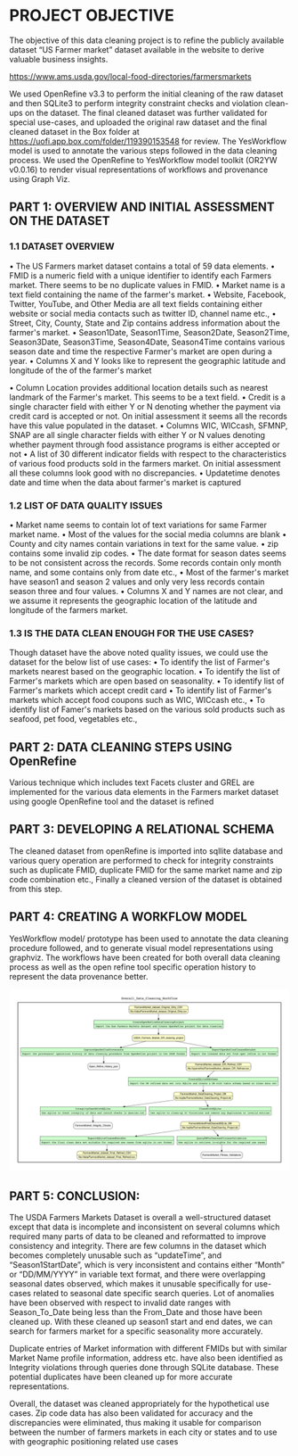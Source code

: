 # PROJECT OBJECTIVE

The objective of this data cleaning project is to refine the publicly available dataset “US Farmer market” dataset available in the website to derive valuable business insights.

https://www.ams.usda.gov/local-food-directories/farmersmarkets

We used OpenRefine v3.3 to perform the initial cleaning of the raw dataset and then SQLite3 to perform integrity constraint checks and violation clean-ups on the dataset. The final cleaned dataset was further validated for special use-cases, and uploaded the original raw dataset and the final cleaned dataset in the Box folder at https://uofi.app.box.com/folder/119390153548 for review. The YesWorkflow model is used to annotate the various steps followed in the data cleaning process. We used the OpenRefine to YesWorkflow model toolkit (OR2YW v0.0.16) to render visual representations of workflows and provenance using Graph Viz.

## PART 1: OVERVIEW AND INITIAL ASSESSMENT ON THE DATASET

### 1.1	DATASET OVERVIEW

•	The US Farmers market dataset contains a total of 59 data elements.
•	FMID is a numeric field with a unique identifier to identify each Farmers market. There seems to be no duplicate values in FMID.
•	Market name is a text field containing the name of the farmer's market.
•	Website, Facebook, Twitter, YouTube, and Other Media
are all text fields containing either website or social media contacts such as twitter ID, channel name etc.,
•	Street, City, County, State and Zip contains address information about the farmer's market.
•	Season1Date, Season1Time, Season2Date, Season2Time, Season3Date, Season3Time, Season4Date, Season4Time contains various season date and time the respective Farmer's market are open during a year.
•	Columns X and Y looks like to represent the geographic latitude and longitude of the of the farmer's market
 
•	Column Location provides additional location details such as nearest landmark of the Farmer's market. This seems to be a text field.
•	Credit is a single character field with either Y or N denoting whether the payment via credit card is accepted or not. On initial assessment it seems all the records have this value populated in the dataset.
•	Columns WIC, WICcash, SFMNP, SNAP are all single character fields with either Y or N values denoting whether payment through food assistance programs is either accepted or not
•	A list of 30 different indicator fields with respect to the characteristics of various food products sold in the farmers market. On initial assessment all these columns look good with no discrepancies.
•	Updatetime denotes date and time when the data about farmer's market is captured

### 1.2	LIST OF DATA QUALITY ISSUES

•	Market name seems to contain lot of text variations for same Farmer market name.
•	Most of the values for the social media columns are blank
•	County and city names contain variations in text for the same value.
•	zip contains some invalid zip codes.
•	The date format for season dates seems to be not consistent across the records. Some records contain only month name, and some contains only from date etc.,
•	Most of the farmer's market have season1 and season 2 values and only very less records contain season three and four values.
•	Columns X and Y names are not clear, and we assume it represents the geographic location of the latitude and longitude of the farmers market.

### 1.3	IS THE DATA CLEAN ENOUGH FOR THE USE CASES?

Though dataset have the above noted quality issues, we could use the dataset for the below list of use cases:
•	To identify the list of Farmer's markets nearest based on the geographic location.
•	To identify the list of Farmer's markets which are open based on seasonality.
•	To identify list of Farmer's markets which accept credit card
•	To identify list of Farmer's markets which accept food coupons such as WIC, WICcash etc.,
•	To identify list of Famer's markets based on the various sold products such as seafood, pet food, vegetables etc.,

## PART 2: DATA CLEANING STEPS USING OpenRefine
Various technique which includes text Facets cluster and GREL are implemented for the various data elements in the Farmers market dataset using google OpenRefine tool and the dataset is refined

## PART 3: DEVELOPING A RELATIONAL SCHEMA
The cleaned dataset from openRefine is imported into sqllite database and various query operation are performed to check for integrity constraints such as duplicate FMID, duplicate FMID for the same market name and zip code combination etc., Finally a cleaned version of the dataset is obtained from this step.

## PART 4: CREATING A WORKFLOW MODEL
YesWorkflow model/ prototype has been used to annotate the data cleaning procedure followed, and to generate visual model representations using graphviz. The workflows have been created for both overall data cleaning process as well as the open refine tool specific operation history to represent the data provenance better.

![yesWorkFlow Model](https://github.com/bsathyamur/FarmersMarket_Data_Cleaning/blob/master/Overall_Workflow-img.png)

## PART 5: CONCLUSION:

The USDA Farmers Markets Dataset is overall a well-structured dataset except that data is incomplete and inconsistent on several columns which required many parts of data to be cleaned and reformatted to improve consistency and integrity. There are few columns in the dataset which becomes completely unusable such as “updateTime”, and “Season1StartDate”, which is very inconsistent and contains either “Month” or “DD/MM/YYYY” in variable text format, and there were overlapping seasonal dates observed, which makes it unusable specifically for use-cases related to seasonal date specific search queries. Lot of anomalies have been observed with respect to invalid date ranges with Season_To_Date being less than the From_Date and those have been cleaned up. With these cleaned up season1 start and end dates, we can search for farmers market for a specific seasonality more accurately.

Duplicate entries of Market information with different FMIDs but with similar Market Name profile information, address etc. have also been identified as Integrity violations through queries done through SQLite database. These potential duplicates have been cleaned up for more accurate representations.

Overall, the dataset was cleaned appropriately for the hypothetical use cases. Zip code data has also been validated for accuracy and the discrepancies were eliminated, thus making it usable for comparison between the number of farmers markets in each city or states and to use with geographic positioning related use cases


